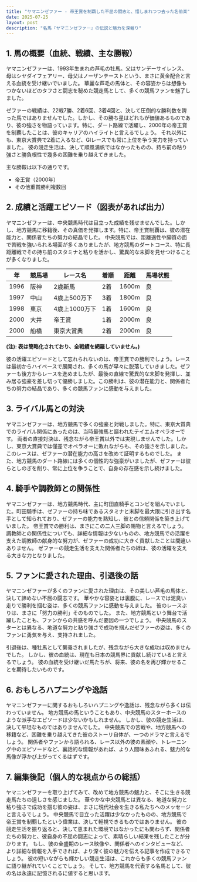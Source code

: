 ```yaml
---
title: "ヤマニンゼファー - 帝王賞を制覇した不屈の闘志と、惜しまれつつ去った名伯楽"
date: 2025-07-25
layout: post
description: "名馬『ヤマニンゼファー』の伝説と魅力を深堀り"
---
```


## 1. 馬の概要（血統、戦績、主な勝鞍）

ヤマニンゼファーは、1993年生まれの芦毛の牡馬。父はサンデーサイレンス、母はシヤダイフェアリー、母父はノーザンテーストという、まさに黄金配合と言える血統を受け継いでいました。  華麗な芦毛の馬体と、その容姿からは想像もつかないほどのタフさと闘志を秘めた競走馬として、多くの競馬ファンを魅了しました。

ゼファーの戦績は、22戦7勝、2着6回、3着4回と、決して圧倒的な勝利数を誇った馬ではありませんでした。しかし、その勝ち星はどれもが価値あるものであり、彼の強さを物語っています。特に、ダート路線で活躍し、2000年の帝王賞を制覇したことは、彼のキャリアのハイライトと言えるでしょう。  それ以外にも、東京大賞典で2着に入るなど、GIレースでも常に上位を争う実力を持っていました。  彼の競走生活は、決して順風満帆ではなかったものの、持ち前の粘り強さと勝負根性で幾多の困難を乗り越えてきました。

主な勝鞍は以下の通りです。

* 帝王賞（2000年）
* その他重賞勝利複数回


## 2. 成績と活躍エピソード（図表があれば出力）

ヤマニンゼファーは、中央競馬時代は目立った成績を残せませんでした。しかし、地方競馬に移籍後、その真価を発揮します。特に、帝王賞制覇は、彼の潜在能力と、関係者たちの努力の結晶でした。  中央競馬では、距離適性や脚質の面で苦戦を強いられる場面が多くありましたが、地方競馬のダートコース、特に長距離戦でその持ち前のスタミナと粘りを活かし、驚異的な末脚を見せつけることが多くなりました。

| 年 | 競馬場 | レース名 | 着順 | 距離 | 馬場状態 |
|---|---|---|---|---|---|
| 1996 | 阪神 | 2歳新馬 | 2着 | 1600m | 良 |
| 1997 | 中山 | 4歳上500万下 | 3着 | 1800m | 良 |
| 1998 | 東京 | 4歳上1000万下 | 1着 | 1600m | 良 |
| 2000 | 大井 | 帝王賞 | 1着 | 2000m | 良 |
| 2000 | 船橋 | 東京大賞典 | 2着 | 2000m | 良 |


**(注): 表は簡略化されており、全戦績を網羅していません。)**

彼の活躍エピソードとして忘れられないのは、帝王賞での勝利でしょう。レースは最初からハイペースで展開され、多くの馬が早々に脱落していきました。ゼファーも後方からレースを進めましたが、最後の直線で驚異的な末脚を発揮し、並み居る強豪を差し切って優勝しました。この勝利は、彼の潜在能力と、関係者たちの努力の結晶であり、多くの競馬ファンに感動を与えました。


## 3. ライバル馬との対決

ヤマニンゼファーは、地方競馬で多くの強豪と対戦しました。特に、東京大賞典でのライバル関係にあったのは、当時最強馬と謳われたテイエムオペラオーです。  両者の直接対決は、残念ながら帝王賞以外では実現しませんでした。しかし、東京大賞典では僅差でオペラオーに敗れながらも、その強さを示しました。  このレースは、ゼファーの潜在能力の高さを改めて証明するものでした。  また、地方競馬のダート路線には多くの個性的な強豪がいましたが、ゼファーは彼らとしのぎを削り、常に上位を争うことで、自身の存在感を示し続けました。


## 4. 騎手や調教師との関係性

ヤマニンゼファーは、地方競馬時代、主に町田直騎手とコンビを組んでいました。町田騎手は、ゼファーの持ち味であるスタミナと末脚を最大限に引き出す名手として知られており、ゼファーの能力を熟知し、彼との信頼関係を築き上げていました。  帝王賞での勝利は、まさにこの二人三脚の賜物と言えるでしょう。  調教師との関係性についても、詳細な情報は少ないものの、地方競馬での活躍を支えた調教師の献身的な努力が、ゼファーの成功に大きく貢献したことは間違いありません。  ゼファーの競走生活を支えた関係者たちの絆は、彼の活躍を支える大きな力となりました。


## 5. ファンに愛された理由、引退後の話

ヤマニンゼファーが多くのファンに愛された理由は、その美しい芦毛の馬体と、決して諦めない不屈の闘志です。  華やかな容姿とは裏腹に、レースでは泥臭い走りで勝利を掴む姿は、多くの競馬ファンに感動を与えました。  彼のレースぶりは、まさに「努力の勝利」そのものでした。  また、地方競馬という舞台で活躍したことも、ファンからの共感を呼んだ要因の一つでしょう。  中央競馬のスターとは異なる、地道な努力と粘り強さで成功を掴んだゼファーの姿は、多くのファンに勇気を与え、支持されました。

引退後は、種牡馬として繋養されましたが、残念ながら大きな成功は収めませんでした。 しかし、彼の血統は、現在も日本の競馬界に貢献し続けていると言えるでしょう。  彼の血統を受け継いだ馬たちが、将来、彼の名を再び輝かせることを期待したいものです。


## 6. おもしろハプニングや逸話

ヤマニンゼファーに関するおもしろいハプニングや逸話は、残念ながら多くは伝わっていません。 地方競馬の馬ということもあり、中央競馬のスターホースのような派手なエピソードは少ないかもしれません。 しかし、彼の競走生活は、決して平坦なものではありませんでした。 中央競馬での苦戦や、地方競馬への移籍など、困難を乗り越えてきた彼のストーリ自体が、一つのドラマと言えるでしょう。  関係者やファンから語られる、レース以外の彼の素顔や、トレーニング中のエピソードなど、裏話的な情報があれば、より人間味あふれる、魅力的な馬像が浮かび上がってくるはずです。


## 7. 編集後記（個人的な視点からの総括）

ヤマニンゼファーを取り上げてみて、改めて地方競馬の魅力と、そこに生きる競走馬たちの逞しさを感じました。  華やかな中央競馬とは異なる、地道な努力と粘り強さで成功を掴む彼の姿は、まさに現代社会を生きる私たちへのメッセージと言えるでしょう。  中央競馬で目立った活躍は少なかったものの、地方競馬で帝王賞を制覇したという偉業は、決して軽視できるものではありません。  彼の競走生活を振り返ると、決して恵まれた環境ではなかったにも関わらず、関係者たちの努力と、彼自身の不屈の闘志によって、素晴らしい結果を残したことが分かります。  もし、彼の全盛期のレース映像や、関係者へのインタビューなど、より詳細な情報を入手できれば、より深く彼の魅力を伝える記事を作成できるでしょう。  彼の短いながらも輝かしい競走生活は、これからも多くの競馬ファンに語り継がれていくことでしょう。  そして、地方競馬を代表する名馬として、彼の名は永遠に記憶されるに値すると思います。
